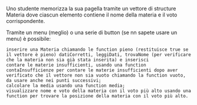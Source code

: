 Uno studente memorizza la sua pagella tramite un vettore di structure Materia dove ciascun elemento contiene il nome della materia e il voto corrispondente.

Tramite un menu (meglio) o una serie di button (se nn sapete usare un menu) è possibile:

    inserire una Materia chiamando le function pieno (restituisce true se il vettore è pieno) datiCorretti, leggiDati, trovaNome (per verificare che la materia non sia già stata inserita) e inserisci
    contare le materie insufficienti, usando una function contaInsufficienze per contare le materie insufficienti dopo aver verificato che il vettore non sia vuoto chiamando la function vuoto, da usare anche nei punti successivi;
    calcolare la media usando una function media;
    visualizzare nome e voto della materia con il voto più alto usando una function per trovare la posizione della materia con il voto più alto.